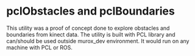 # pclObstacles and pclBoundaries
This utility was a proof of concept done to explore obstacles and boundaries from kinect data. The utility is built with PCL library and can/should be used outside murox_dev environment. It would run on any machine with PCL or ROS.
